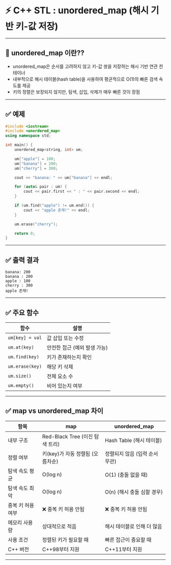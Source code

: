 
# ⚡ C++ STL :  unordered_map (해시 기반 키-값 저장)


---

## 📘 unordered_map 이란??

- unordered_map은 순서를 고려하지 않고 키-값 쌍을 저장하는 해시 기반 연관 컨테이너
- 내부적으로 해시 테이블(hash table)을 사용하여 평균적으로 O(1)의 빠른 검색 속도를 제공
- 키의 정렬은 보장되지 않지만, 탐색, 삽입, 삭제가 매우 빠른 것이 장점

---

## ✅  예제

```cpp
#include <iostream>
#include <unordered_map>
using namespace std;

int main() {
    unordered_map<string, int> um;

    um["apple"] = 100;
    um["banana"] = 200;
    um["cherry"] = 300;

    cout << "banana: " << um["banana"] << endl;

    for (auto& pair : um) {
        cout << pair.first << " : " << pair.second << endl;
    }

    if (um.find("apple") != um.end()) {
        cout << "apple 존재!" << endl;
    }

    um.erase("cherry");

    return 0;
}
```

---

## ✅ 출력 결과

```
banana: 200
banana : 200
apple : 100
cherry : 300
apple 존재!
```

---

## ✅ 주요 함수

| 함수 | 설명 |
|------|------|
| `um[key] = val` | 값 삽입 또는 수정 |
| `um.at(key)` | 안전한 접근 (예외 발생 가능) |
| `um.find(key)` | 키가 존재하는지 확인 |
| `um.erase(key)` | 해당 키 삭제 |
| `um.size()` | 전체 요소 수 |
| `um.empty()` | 비어 있는지 여부 |

---

## ✅ map vs unordered_map 차이

|항목|	map|	unordered_map|
|----|----|------|
|내부 구조|	Red-Black Tree (이진 탐색 트리)|	Hash Table (해시 테이블)|
|정렬 여부|	키(key)가 자동 정렬됨 (오름차순)|	정렬되지 않음 (입력 순서 무관)|
|탐색 속도 평균|	O(log n)|	O(1) (충돌 없을 때)|
|탐색 속도 최악|	O(log n)	|O(n) (해시 충돌 심할 경우)|
|중복 키 허용 여부|	❌ 중복 키 허용 안됨|	❌ 중복 키 허용 안됨|
|메모리 사용량|	상대적으로 적음|	해시 테이블로 인해 더 많음|
|사용 조건|	정렬된 키가 필요할 때|	빠른 접근이 중요할 때|
|C++ 버전|	C++98부터 지원|	C++11부터 지원|

---
